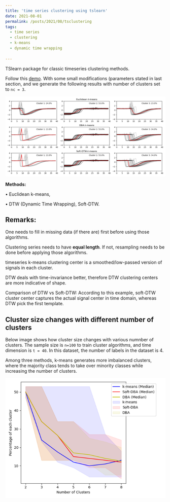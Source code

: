 ```yaml
---
title: 'time series clustering using tslearn'
date: 2021-08-01
permalink: /posts/2021/08/tsclustering
tags:
  - time series
  - clustering
  - k-means
  - dynamic time wrapping

---
```




TSlearn package for classic timeseries clustering methods.

Follow this [demo](https://tslearn.readthedocs.io/en/stable/auto_examples/clustering/plot_kmeans.html). With some small modifications (parameters stated in last section, and we generate the following results with number of clusters set to ```nc = 3```.

<img src='/images/blog_tsclustering/example_three_ts_clustering_numClusters3.png'>


**Methods:**

  $\bullet$ Euclidean k-means,

  $\bullet$ DTW (Dynamic Time Wrapping), Soft-DTW.

Remarks:
---
One needs to fill in missing data (if there are) first before using those algorithms.

Clustering series needs to have **equal length**. 
If not, resampling needs to be done before applying those algorithms.

timeseries k-means clustering center is a smoothed/low-passed version of signals in each cluster.

DTW deals with time-invariance better, therefore DTW clustering centers are more indicative of shape.

Comparison of DTW vs Soft-DTW: 
According to this example, soft-DTW cluster center captures the actual signal center in time domain, whereas DTW pick the first template.

Cluster size changes with different number of clusters
---

Below image shows how cluster size changes with various numnber of clusters.
The sample size is ```n=100``` to train cluster algorithms, and time dimension is ```t = 40```. In this dataset, the number of labels in the dataset is 4.


Among three methods, k-means generates more imbalanced clusters, where the majority class tends to take over minority classes while increasing the number of clusters. 

<img src='/images/blog_tsclustering/diff_methods_cluster_sizes.png'>
